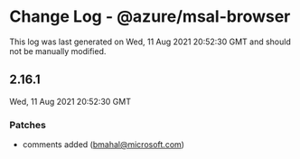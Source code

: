 # Change Log - @azure/msal-browser

This log was last generated on Wed, 11 Aug 2021 20:52:30 GMT and should not be manually modified.

<!-- Start content -->

## 2.16.1

Wed, 11 Aug 2021 20:52:30 GMT

### Patches

- comments added (bmahal@microsoft.com)

